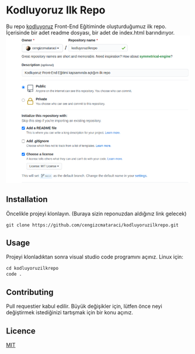 # Kodluyoruz Ilk Repo
Bu repo [kodluyoruz](https://www.kodluyoruz.org/) Front-End Eğitiminde oluşturduğumuz ilk repo. İçerisinde bir adet readme dosyası, bir adet de index.html barındırıyor.
![](https://raw.githubusercontent.com/Kodluyoruz/taskforce/main/git/odev1/figures/github.png)

## Installation
Öncelikle projeyi klonlayın. (Buraya sizin reponuzdan aldığınız link gelecek)
```git
git clone https://github.com/cengizcmataraci/kodluyoruzilkrepo.git
```
## Usage 
Projeyi klonladıktan sonra visual studio code programını açınız.
Linux için:
```git
cd kodluyoruzilkrepo
code .
```
## Contributing
Pull requestier kabul edilir. Büyük değişikler için, lütfen önce neyi değiştirmek istediğinizi tartışmak için bir konu açınız.
## Licence 
[MIT](https://choosealicense.com/licenses/mit/)